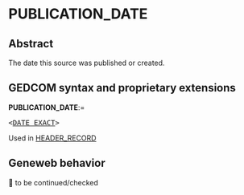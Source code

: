 ﻿<!-- licence GPL V2, cf https://github.com/TitiFix/geneweb -->
# PUBLICATION_DATE
## Abstract
The date this source was published or created.


## GEDCOM syntax and proprietary extensions

**PUBLICATION_DATE**:=
<pre>
&lt;<a href=Ged.DATE_EXACT.md>DATE_EXACT</a>&gt;
</pre>
Used in <a href=Ged.HEADER_RECORD.md>HEADER_RECORD</a><br />


## Geneweb behavior



🚧 to be continued/checked

